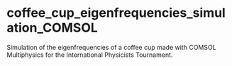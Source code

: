 # coffee_cup_eigenfrequencies_simulation_COMSOL
 Simulation of the eigenfrequencies of a coffee cup made with COMSOL Multiphysics for the International Physicists Tournament.